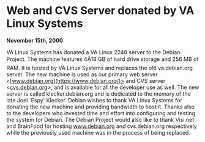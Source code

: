 
Web and CVS Server donated by VA Linux Systems
==============================================


**November 15th, 2000**


VA Linux Systems has donated a VA Linux 2240 server to the Debian Project.
The machine features 4Ã18 GB of hard drive storage and 256 MB of RAM.
It is hosted by VA Linux Systems and replaces the old va.debian.org
server. The new machine is used as our primary web server
<[www.debian.org](https://www.debian.org/)> and CVS server
<[cvs.debian.org](http://cvs.debian.org/)>, and is
available for all the developer use as well.
The new server is called klecker.debian.org and is dedicated to the
memory of the late Joel `Espy' Klecker.
Debian wishes to thank VA Linux Systems for donating the new machine
and providing bandwidth to host it. Thanks also to the developers who
invested time and effort into configuring and testing the system for
Debian. The Debian Project would also like to thank Visi.net and
BrainFood for hosting www.debian.org and cvs.debian.org respectively
while the previously used machine was in the process of being
replaced.







